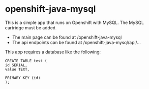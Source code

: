 openshift-java-mysql
====================

This is a simple app that runs on Openshift with MySQL. The MySQL cartridge must be added.

* The main page can be found at /openshift-java-mysql
* The api endpoints can be found at /openshift-java-mysql/api/...


This app requires a database like the following:

```
CREATE TABLE test (
id SERIAL,
value TEXT,

PRIMARY KEY (id)
);
```